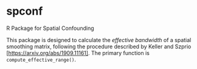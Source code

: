 # spconf

R Package for Spatial Confounding

This package is designed to calculate the *effective bandwidth* of a spatial smoothing matrix, following the procedure described by Keller and Szprio [https://arxiv.org/abs/1909.11161]. The primary function is `compute_effective_range()`.
